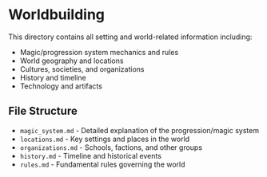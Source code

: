 # Worldbuilding

This directory contains all setting and world-related information including:

- Magic/progression system mechanics and rules
- World geography and locations
- Cultures, societies, and organizations
- History and timeline
- Technology and artifacts

## File Structure

- `magic_system.md` - Detailed explanation of the progression/magic system
- `locations.md` - Key settings and places in the world
- `organizations.md` - Schools, factions, and other groups
- `history.md` - Timeline and historical events
- `rules.md` - Fundamental rules governing the world
